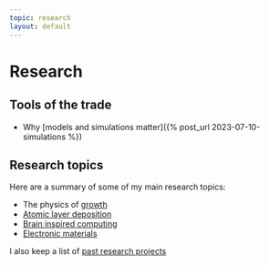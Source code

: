 ```yaml
---
topic: research
layout: default
---
```


# Research

## Tools of the trade

- Why [models and simulations matter]({% post_url 2023-07-10-simulations %})

## Research topics

Here are a summary of some of my main research topics:

- The physics of [growth](/research/growth.html)
- [Atomic layer deposition](/research/ald.html)
- [Brain inspired computing](/research/neuro.html)
- [Electronic materials](/research/electronic.html)

I also keep a list of [past research projects](/research/pastresearch.html)


